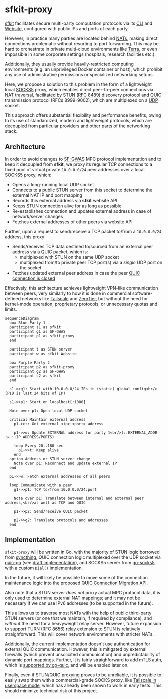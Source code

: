 # sfkit-proxy

[sfkit](https://sfkit.org) facilitates secure multi-party computation protocols
via its [CLI](https://github.com/hcholab/sfkit) and [Website](https://github.com/hcholab/sfkit-website),
configured with public IPs and ports of each party.

However, in practice many parties are located behind [NATs](https://en.wikipedia.org/wiki/Network_address_translation),
making direct connections problematic without resorting to port forwarding.
This may be hard to orchestrate in private multi-cloud environments like [Terra](https://terra.bio),
or even impossible in some corporate settings (hospitals, research facilities etc.).

Additionally, they usually provide heavily-restricted computing environments
(e.g. an unprivileged Docker container or host), which prohibit any use of
administrative permissions or specialized networking setups.

Here, we propose a solution to this problem in the form of a lightweight local
[SOCKS5](https://en.wikipedia.org/wiki/SOCKS#SOCKS5) proxy,
which enables direct peer-to-peer connections via
[NAT traversal](https://tailscale.com/blog/how-nat-traversal-works/),
facilitated by STUN ([RFC 8489](https://datatracker.ietf.org/doc/html/rfc8489)) discovery protocol and
[QUIC](https://en.wikipedia.org/wiki/QUIC) transmission protocol (RFCs 8999-9002),
which are multiplexed on a [UDP](https://en.wikipedia.org/wiki/User_Datagram_Protocol) socket.

This approach offers substantial flexibility and performance benefits, owing to its use
of standardized, modern and lightweight protocols, which are decoupled
from particular providers and other parts of the networking stack.

## Architecture

In order to avoid changes to [SF-GWAS](https://github.com/hcholab/sfgwas)
MPC protocol implementation and to keep it decoupled from **sfkit**,
we proxy its regular TCP connections to a fixed pool of virtual private `10.0.0.0/24`
peer addresses over a local SOCKS5 proxy, which:
- Opens a long-running local UDP socket
- Connects to a public STUN server from this socket to determine the external NAT IP and port mapping
- Records this external address via **sfkit** website API
- Keeps STUN connection alive for as long as possible
- Re-establishes connection and updates external address in case of network/server changes
- Fetches external addresses of other peers via website API
  
Further, upon a request to send/receive a TCP packet to/from a `10.0.0.0/24` address, this proxy:
- Sends/receives TCP data destined to/sourced from an external peer address via a QUIC packet, which is:
  * multiplexed with STUN on the same UDP socket
  * multiplexed from/to private peer TCP port(s) via a *single* UDP port on the socket
- Fetches updated external peer address in case the peer
  [QUIC connection is closed](https://github.com/quic-go/quic-go#when-the-remote-peer-closes-the-connection)

Effectively, this architecture achieves lightweight VPN-like communication between peers,
very similarly to how it is done in commercial software-defined networks like [Tailscale](https://tailscale.com)
and [ZeroTier](https://www.zerotier.com), but without the need for kernel-mode operation,
proprietary protocols, or unnecessary quotas and limits.

```mermaid
sequenceDiagram
  box Blue Party 1
  participant s1 as sfkit
  participant g1 as SF-GWAS
  participant p1 as sfkit-proxy
  end

  participant t as STUN server
  participant w as sfkit Website

  box Purple Party 2
  participant p2 as sfkit-proxy
  participant g2 as SF-GWAS
  participant s2 as sfkit
  end

  s1->>g1: Start with 10.0.0.0/24 IPs in (static) global config<br/>(PID is last 24 bits of IP)

  s1->>p1: Start on localhost[:1080]

  Note over p1: Open local UDP socket

  critical Maintain external address
    p1->>t: Get external <ip>:<port> address
  
    p1->>w: Update EXTERNAL address for party 1<br/>(::EXTERNAL_ADDR != ::IP_ADDRESS/PORTS)

    loop Every 20..180 sec
      p1->>t: Keep alive
    end
  option Address or STUN server change
    Note over p1: Reconnect and update external IP
  end

  p1->>w: Fetch external addresses of all peers

  loop Communicate with a peer
    g1->>p1: TCP to/from 10.0.0.0/24:port

    Note over p1: Translate between internal and external peer address,<br/>as well as TCP and QUIC

    p1->>p2: Send/receive QUIC packet

    p2->>g2: Translate protocols and addresses 
  end
```

## Implementation

`sfkit-proxy` will be written in Go, with the majority of STUN logic borrowed from
[syncthing](https://github.com/syncthing/syncthing/blob/eed12f3ec51b0e261e5a58033f35161e6d72b496/lib/stun/stun.go),
QUIC connection logic multiplexed over the UDP socket via [quic-go](https://github.com/quic-go/quic-go/issues/3929)
(see [draft implementation](https://github.com/quic-go/quic-go/pull/3992)), and SOCKS5 server from
[go-socks5](https://pkg.go.dev/github.com/armon/go-socks5#section-readme), with a custom `Dial()` implementation.

In the future, it will likely be possible to move some of the connection maintenance logic into the proposed
[QUIC Connection Migration API](https://github.com/quic-go/quic-go/issues/3990).

Also note that a STUN server *does not* proxy actual MPC protocol data, it is only used to determine external NAT mappings;
and it may not be necessary if we can use IPv6 addresses (to be supported in the future).

This allows us to traverse most NATs with the help of public third-party STUN servers
(or one that we maintain, if required by compliance), and *without* the need for a heavyweight relay server.
However, future expansion to support TURN ([RFC 8656](https://datatracker.ietf.org/doc/html/rfc8656)) relay extension to STUN
is relatively straighforward. This will cover network environments with stricter NATs.

Additionally, the current implementation doesn't use authentication for external QUIC communication.
However, this is mitigated by external firewalls (which prevent unsolicited communication)
and unpredictability of dynamic port mappings.
Further, it is fairly straighforward to add mTLS auth, which is
[supported by go-quic](https://github.com/quic-go/quic-go/issues/1366#issuecomment-1036277034),
and will be enabled later on.

Finally, even if STUN/QUIC proxying proves to be unreliable, it is possible
to easily swap them with a commercial-grade SOCKS proxy,
like [Tailscale in userspace mode](https://tailscale.com/kb/1112/userspace-networking/),
which has already been shown to work in early tests.
This should minimize technical risk of this project.
